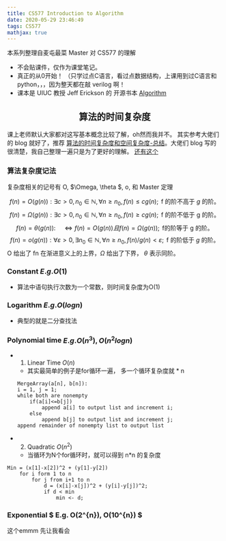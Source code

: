 ```yaml
---
title: CS577 Introduction to Algorithm
date: 2020-05-29 23:46:49
tags: CS577
mathjax: true
---
```

本系列整理自麦屯最菜 Master 对 CS577 的理解
* 不会贴课件，仅作为课堂笔记。
* 真正的从0开始！ （只学过点C语言，看过点数据结构，上课用到过C语言和 python，，，因为整天都在敲 verilog 啊！
* 课本是 UIUC 教授 Jeff Erickson 的 开源书本 [Algorithm](http://jeffe.cs.illinois.edu/teaching/algorithms/)
<!--more-->
## <center>算法的时间复杂度<center>

课上老师默认大家都对这写基本概念比较了解，oh然而我并不。
其实参考大佬们的 blog 就好了，推荐 [算法的时间复杂度和空间复杂度-总结](https://blog.csdn.net/zolalad/article/details/11848739)。大佬们 blog 写的很清楚，我自己整理一遍只是为了更好的理解。
[还有这个](https://blog.gocalf.com/algorithm-complexity-and-master-theorem)

### 算法复杂度记法
复杂度相关的记号有 O, $\Omega, \theta $, o, 和 Master 定理 

$$
f(n)=O(g(n)): \exists c>0, n_{0} \in \mathbb{N}, \forall n \geq n_{0}, f(n) \leq c g(n) ; \text { f 的阶不高于 } g \text { 的阶。 }
$$
$$
f(n)=\Omega(g(n)): \exists c>0, n_{0} \in \mathbb{N}, \forall n \geq n_{0}, f(n) \geq c g(n) ; \text { f 的阶不低于 } \mathrm{g} \text { 的阶。 }
$$
$$
f(n)=\theta(g(n)): \quad \Longleftrightarrow f(n)=O(g(n)) 且 f(n)=\Omega(g(n)); \text { f的阶等于 } \mathrm{g} \text { 的阶。 }
$$
$$
f(n)=o(g(n)): \forall \varepsilon>0, \exists n_{0} \in \mathbb{N}, \forall n \geq n_{0}, f(n) / g(n)<\varepsilon ; \text { f 的阶低于 } g \text { 的阶。 }
$$
O 给出了 fn 在渐进意义上的上界，$\Omega$ 给出了下界， $\theta$ 表示同阶。

### Constant $E.g. O(1)$

* 算法中语句执行次数为一个常数，则时间复杂度为O(1)

### Logarithm $E.g. O(log n)$

* 典型的就是二分查找法

### Polynomial time $E.g. O(n^{3}), O(n^{2}log n)$

* 1. Linear Time $O(n)$
  *  其实最简单的例子是for循环一遍， 多一个循环复杂度就 * n
  
    ```
    MergeArray(a[n], b[n]):
    i = 1, j = 1;
    while both are nonempty
        if(a[i]<=b[j])
            append a[i] to output list and increment i;
        else 
            append b[j] to output list and increment j;
    append remainder of nonempty list to output list 
    ```

* 2. Quadratic $O(n^{2})$
  * 当循环为N个for循环时，就可以得到 n*n 的复杂度
```
Min = (x[1]-x[2])^2 + (y[1]-y[2])
    for i form 1 to n
        for j from i+1 to n
            d = (x[i]-x[j])^2 + (y[i]-y[j])^2;
            if d < min
                min <- d;
```

### Exponential $ E.g. O(2^{n}), O(10^{n}) $
 这个emmm 先让我看会
